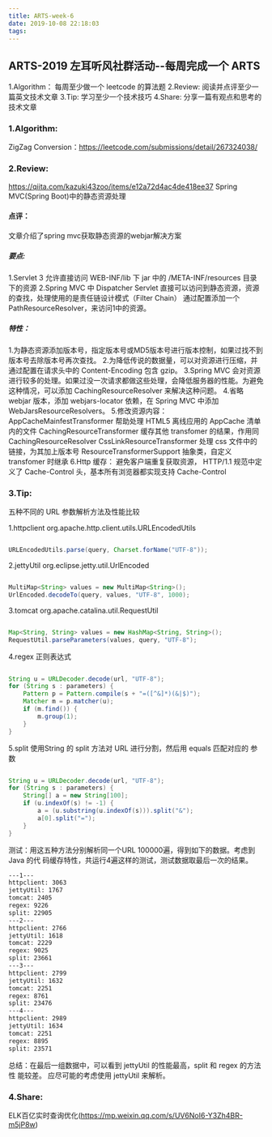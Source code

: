 ```yaml
---
title: ARTS-week-6
date: 2019-10-08 22:18:03
tags:
---
```


## ARTS-2019 左耳听风社群活动--每周完成一个 ARTS
1.Algorithm： 每周至少做一个 leetcode 的算法题
2.Review: 阅读并点评至少一篇英文技术文章
3.Tip: 学习至少一个技术技巧
4.Share: 分享一篇有观点和思考的技术文章

### 1.Algorithm:

ZigZag Conversion：https://leetcode.com/submissions/detail/267324038/

### 2.Review:

https://qiita.com/kazuki43zoo/items/e12a72d4ac4de418ee37
Spring MVC(Spring Boot)中的静态资源处理

#### 点评：
文章介绍了spring mvc获取静态资源的webjar解决方案

##### 要点:
1.Servlet 3 允许直接访问 WEB-INF/lib 下 jar 中的 /META-INF/resources 目录下的资源
2.Spring MVC 中 Dispatcher Servlet 直接可以访问到静态资源，资源的查找，处理使用的是责任链设计模式（Filter Chain）
通过配置添加一个 PathResourceResolver，来访问1中的资源。

##### 特性：
1.为静态资源添加版本号，指定版本号或MD5版本号进行版本控制，如果过找不到版本号去除版本号再次查找。
2.为降低传说的数据量，可以对资源进行压缩，并通过配置在请求头中的 Content-Encoding 包含 gzip。
3.Spring MVC 会对资源进行较多的处理。如果过没一次请求都做这些处理，会降低服务器的性能。为避免这种情况，可以添加 CachingResourceResolver 来解决这种问题。
4.省略 webjar 版本，添加 webjars-locator 依赖，在 Spring MVC 中添加 WebJarsResourceResolvers。
5.修改资源内容：
AppCacheMainfestTransformer 帮助处理 HTML5 离线应用的 AppCache 清单内的文件
CachingResourceTransformer 缓存其他 transfomer 的结果，作用同 CachingResourceResolver
CssLinkResourceTransformer 处理 css 文件中的链接，为其加上版本号
ResourceTransformerSupport 抽象类，自定义 transfomer 时继承
6.Http 缓存： 避免客户端重复获取资源， HTTP/1.1 规范中定义了 Cache-Control 头，基本所有浏览器都实现支持 Cache-Control

### 3.Tip:

五种不同的 URL 参数解析方法及性能比较

1.httpclient org.apache.http.client.utils.URLEncodedUtils

``` java

URLEncodedUtils.parse(query, Charset.forName("UTF-8"));

```

2.jettyUtil org.eclipse.jetty.util.UrlEncoded

``` java

MultiMap<String> values = new MultiMap<String>();  
UrlEncoded.decodeTo(query, values, "UTF-8", 1000);

```

3.tomcat org.apache.catalina.util.RequestUtil

``` java

Map<String, String> values = new HashMap<String, String>();  
RequestUtil.parseParameters(values, query, "UTF-8");

```

4.regex 正则表达式

``` java

String u = URLDecoder.decode(url, "UTF-8");  
for (String s : parameters) {  
    Pattern p = Pattern.compile(s + "=([^&]*)(&|$)");  
    Matcher m = p.matcher(u);  
    if (m.find()) {  
        m.group(1);  
    }  
}

```

5.split 使用String 的 split 方法对 URL 进行分割，然后用 equals 匹配对应的 参数

``` java

String u = URLDecoder.decode(url, "UTF-8");  
for (String s : parameters) {  
    String[] a = new String[100];   
    if (u.indexOf(s) != -1) {  
        a = (u.substring(u.indexOf(s))).split("&");  
        a[0].split("=");  
    }  
}

```

测试：用这五种方法分别解析同一个URL 100000遍，得到如下的数据。考虑到 Java 的代 码缓存特性，共运行4遍这样的测试，测试数据取最后一次的结果。

``` bash
---1---
httpclient: 3063
jettyUtil: 1767
tomcat: 2405
regex: 9226
split: 22905
---2---
httpclient: 2766
jettyUtil: 1618
tomcat: 2229
regex: 9025
split: 23661
---3---
httpclient: 2799
jettyUtil: 1632
tomcat: 2251
regex: 8761
split: 23476
---4---
httpclient: 2989
jettyUtil: 1634
tomcat: 2251
regex: 8895
split: 23571 
```

总结：在最后一组数据中，可以看到 jettyUtil 的性能最高，split 和 regex 的方法性 能较差。
应尽可能的考虑使用 jettyUtil 来解析。

### 4.Share:

ELK百亿实时查询优化(https://mp.weixin.qq.com/s/UV6NoI6-Y3Zh4BR-m5jP8w)